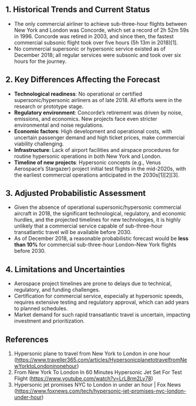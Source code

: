 ## 1. Historical Trends and Current Status

- The only commercial airliner to achieve sub-three-hour flights between New York and London was Concorde, which set a record of 2h 52m 59s in 1996. Concorde was retired in 2003, and since then, the fastest commercial subsonic flight took over five hours (5h 13m in 2018)[1].
- No commercial supersonic or hypersonic service existed as of December 2018; all regular services were subsonic and took over six hours for the journey.

## 2. Key Differences Affecting the Forecast

- **Technological readiness**: No operational or certified supersonic/hypersonic airliners as of late 2018. All efforts were in the research or prototype stage.
- **Regulatory environment**: Concorde’s retirement was driven by noise, emissions, and economics. New projects face even stricter environmental and noise regulations.
- **Economic factors**: High development and operational costs, with uncertain passenger demand and high ticket prices, make commercial viability challenging.
- **Infrastructure**: Lack of airport facilities and airspace procedures for routine hypersonic operations in both New York and London.
- **Timeline of new projects**: Hypersonic concepts (e.g., Venus Aerospace’s Stargazer) project initial test flights in the mid-2020s, with the earliest commercial operations anticipated in the 2030s[1][2][3].

## 3. Adjusted Probabilistic Assessment

- Given the absence of operational supersonic/hypersonic commercial aircraft in 2018, the significant technological, regulatory, and economic hurdles, and the projected timelines for new technologies, it is highly unlikely that a commercial service capable of sub-three-hour transatlantic travel will be available before 2030.
- As of December 2018, a reasonable probabilistic forecast would be **less than 10%** for commercial sub-three-hour London–New York flights before 2030.

## 4. Limitations and Uncertainties

- Aerospace project timelines are prone to delays due to technical, regulatory, and funding challenges.
- Certification for commercial service, especially at hypersonic speeds, requires extensive testing and regulatory approval, which can add years to planned schedules.
- Market demand for such rapid transatlantic travel is uncertain, impacting investment and prioritization.

## References

1. Hypersonic plane to travel from New York to London in one hour (https://www.traveller365.com/articles/HypersonicplanetotravelfromNewYorktoLondoninonehour)
2. From New York To London In 60 Minutes Hypersonic Jet Set For Test Flight (https://www.youtube.com/watch?v=LrL8rm2Ly78)
3. Hypersonic jet promises NYC to London in under an hour | Fox News (https://www.foxnews.com/tech/hypersonic-jet-promises-nyc-london-under-hour)